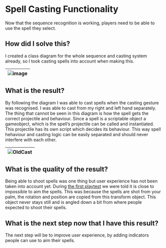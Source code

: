 # Spell Casting Functionality
Now that the sequence recognition is working, players need to be able to use the spell they select.

## How did I solve this?
I created a class diagram for the whole sequence and casting system already, so I took casting spells into account when making this. 

|![image](https://github.com/user-attachments/assets/2cc54c92-10bb-4d25-b966-05baca42c887)|
|:-:|

## What is the result?
By following the diagram I was able to cast spells when the casting gesture was recognised. I was able to cast from my right and left hand separately. The thing that cannot be seen in this diagram is how the spell gets the correct projectile and behaviour. Since a spell is a scriptable object a gameobject, which is the spell’s projectile can be called and instantiated. This projectile has its own script which decides its behaviour. This way spell hehaviour and casting logic can be easily separated and should never interfere with each other.

|![OldCast](https://github.com/user-attachments/assets/0510280f-43a3-4528-bf66-af7608392a4a)|
|:-:|

## What is the quality of the result?
Being able to shoot spells was one thing but user experience has not been taken into account yet. 
During [the first playtest](../2.%20Playtests/03.%20Test%20Report%20First%20Playtest.md) we were told it is close to impossible to aim the spells. This was because the spells are shot from your palm, the rotation and position are copied from this transform object. This object never stays still and is angled down a bit from where people expected to shoot their spells.

## What is the next step now that I have this result?
The next step will be to improve user experience, by adding indicators people can use to aim their spells.
